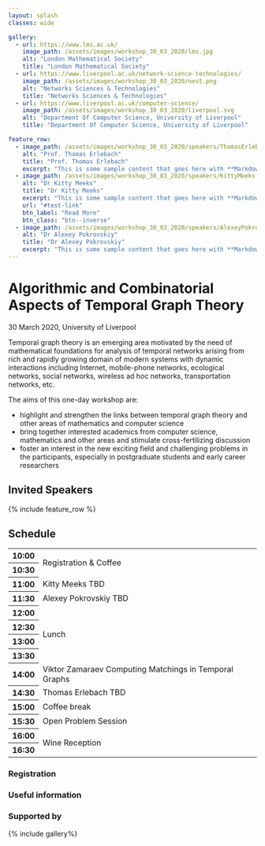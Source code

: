 ```yaml
---
layout: splash
classes: wide

gallery:
  - url: https://www.lms.ac.uk/
    image_path: /assets/images/workshop_30_03_2020/lms.jpg
    alt: "London Mathematical Society"
    title: "London Mathematical Society"
  - url: https://www.liverpool.ac.uk/network-science-technologies/
    image_path: /assets/images/workshop_30_03_2020/nest.png
    alt: "Networks Sciences & Technologies"
    title: "Networks Sciences & Technologies"
  - url: https://www.liverpool.ac.uk/computer-science/
    image_path: /assets/images/workshop_30_03_2020/liverpool.svg
    alt: "Department Of Computer Science, University of Liverpool"
    title: "Department Of Computer Science, University of Liverpool"

feature_row:
  - image_path: /assets/images/workshop_30_03_2020/speakers/ThomasErlebach.jpg
    alt: "Prof. Thomas Erlebach"
    title: "Prof. Thomas Erlebach"
    excerpt: "This is some sample content that goes here with **Markdown** formatting."
  - image_path: /assets/images/workshop_30_03_2020/speakers/KittyMeeks.jpg
    alt: "Dr Kitty Meeks"
    title: "Dr Kitty Meeks"
    excerpt: "This is some sample content that goes here with **Markdown** formatting."
    url: "#test-link"
    btn_label: "Read More"
    btn_class: "btn--inverse"
  - image_path: /assets/images/workshop_30_03_2020/speakers/AlexeyPokrovskiy.jpg
    alt: "Dr Alexey Pokrovskiy"
    title: "Dr Alexey Pokrovskiy"
    excerpt: "This is some sample content that goes here with **Markdown** formatting."
---
```



<div class="workshop_header">
    <h1 class="workshop_header_h1"> Algorithmic and Combinatorial Aspects of Temporal Graph Theory</h1> 
    <p>30 March 2020, University of Liverpool</p>
</div>

Temporal graph theory is an emerging area motivated by the need of mathematical foundations for analysis of 
temporal networks arising from rich and rapidly growing domain of modern systems with dynamic interactions 
including Internet, mobile-phone networks, ecological networks, social networks, wireless ad hoc networks, 
transportation networks, etc.

The aims of this one-day workshop are:
* highlight and strengthen the links between temporal graph theory and other areas of mathematics and computer science
* bring together interested academics from computer science, mathematics and other areas and stimulate cross-fertilizing discussion
* foster an interest in the new exciting field and challenging problems in the participants, especially in postgraduate students and early career researchers


## Invited Speakers

{% include feature_row %}


## Schedule

<table class="schedule">
        <tr>
            <th>10:00</th>
            <td colspan="4" rowspan="2" class="stage-saturn" style="font-weight: normal">Registration & Coffee</td>
        </tr>
        <tr>
            <th>10:30</th>
        </tr>
        <tr>
            <th>11:00</th>
            <td colspan="4" class="stage-mercury">Kitty Meeks <span>TBD</span></td>
        </tr>
        <tr>
            <th>11:30</th>
            <td colspan="4" class="stage-mercury">Alexey Pokrovskiy <span>TBD</span></td>
        </tr>
        <tr>
            <th>12:00</th>
            <td colspan="4" rowspan="4" class="stage-earth" style="font-weight: normal">Lunch</td>
        </tr>
        <tr>
            <th>12:30</th>
        </tr>
        <tr>
            <th>13:00</th>
        </tr>
        <tr>
            <th>13:30</th>
        </tr>
        <tr>
            <th>14:00</th>
            <td colspan="4" class="stage-mercury">Viktor Zamaraev <span>Computing Matchings in Temporal Graphs</span></td>
        </tr>
        <tr>
            <th>14:30</th>
            <td colspan="4" class="stage-mercury">Thomas Erlebach <span>TBD</span></td>
        </tr>
        <tr>
            <th>15:00</th>
            <td colspan="4" class="stage-earth" style="font-weight: normal">Coffee break</td>
        </tr>
        <tr>
            <th>15:30</th>
            <td colspan="4" class="stage-mercury" style="font-weight: normal">Open Problem Session</td>
        </tr>
        <tr>
            <th>16:00</th>
            <td colspan="4" rowspan="2" class="stage-saturn" style="font-weight: normal">Wine Reception</td>
        </tr>
        <tr>
            <th>16:30</th>
        </tr>
</table>

### Registration

### Useful information

### Supported by

{% include gallery%}